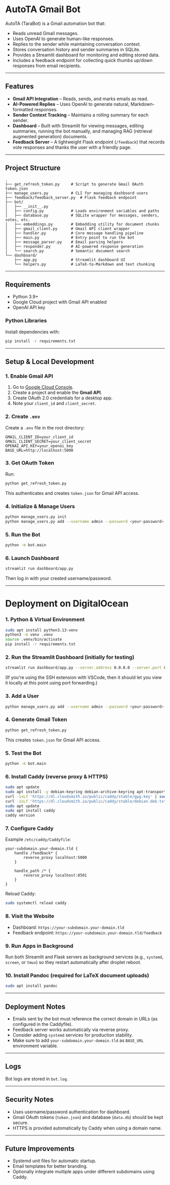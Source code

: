 # AutoTA Gmail Bot

AutoTA (TaraBot) is a Gmail automation bot that:

* Reads unread Gmail messages.
* Uses OpenAI to generate human-like responses.
* Replies to the sender while maintaining conversation context.
* Stores conversation history and sender summaries in SQLite.
* Provides a Streamlit dashboard for monitoring and editing stored data.
* Includes a feedback endpoint for collecting quick thumbs up/down responses from email recipients.

---

## Features

* **Gmail API Integration** – Reads, sends, and marks emails as read.
* **AI-Powered Replies** – Uses OpenAI to generate natural, Markdown-formatted responses.
* **Sender Context Tracking** – Maintains a rolling summary for each sender.
* **Dashboard** – Built with Streamlit for viewing messages, editing summaries, running the bot manually, and managing RAG (retrieval augmented generation) documents.
* **Feedback Server** – A lightweight Flask endpoint (`/feedback`) that records vote responses and thanks the user with a friendly page.

---

## Project Structure

```
.
├── get_refresh_token.py     # Script to generate Gmail OAuth token.json
├── manage_users.py          # CLI for managing dashboard users
├── feedback/feedback_server.py  # Flask feedback endpoint
├── bot/
│   ├── __init__.py
│   ├── config.py            # Loads environment variables and paths
│   ├── database.py          # SQLite wrapper for messages, senders, votes, etc.
│   ├── embeddings.py        # Embedding utility for document chunks
│   ├── gmail_client.py      # Gmail API client wrapper
│   ├── handler.py           # Core message handling pipeline
│   ├── main.py              # Entry point to run the bot
│   ├── message_parser.py    # Email parsing helpers
│   ├── responder.py         # AI-powered response generation
│   └── search.py            # Semantic document search
└── dashboard/
    ├── app.py               # Streamlit dashboard UI
    └── helpers.py           # LaTeX-to-Markdown and text chunking
```

---

## Requirements

* Python 3.9+
* Google Cloud project with Gmail API enabled
* OpenAI API key

### Python Libraries

Install dependencies with:

```bash
pip install -r requirements.txt
```

---

## Setup & Local Development

### 1. Enable Gmail API

1. Go to [Google Cloud Console](https://console.cloud.google.com/).
2. Create a project and enable the **Gmail API**.
3. Create OAuth 2.0 credentials for a desktop app.
4. Note your `client_id` and `client_secret`.

### 2. Create `.env`

Create a `.env` file in the root directory:

```
GMAIL_CLIENT_ID=your_client_id
GMAIL_CLIENT_SECRET=your_client_secret
OPENAI_API_KEY=your_openai_key
BASE_URL=http://localhost:5000
```

### 3. Get OAuth Token

Run:

```bash
python get_refresh_token.py
```

This authenticates and creates `token.json` for Gmail API access.

### 4. Initialize & Manage Users

```bash
python manage_users.py init
python manage_users.py add --username admin --password <your-password>
```

### 5. Run the Bot

```bash
python -m bot.main
```

### 6. Launch Dashboard

```bash
streamlit run dashboard/app.py
```

Then log in with your created username/password.

---

# Deployment on DigitalOcean

### 1. Python & Virtual Environment

```bash
sudo apt install python3.13-venv
python3 -m venv .venv
source .venv/bin/activate
pip install -r requirements.txt
```

### 2. Run the Streamlit Dashboard (initially for testing)

```bash
streamlit run dashboard/app.py --server.address 0.0.0.0 --server.port 8501
```

(If you're using the SSH extension with VSCode, then it should let you view it locally at this point using port forwarding.)

### 3. Add a User

```bash
python manage_users.py add --username admin --password <your-password>
```

### 4. Generate Gmail Token

```bash
python get_refresh_token.py
```

This creates `token.json` for Gmail API access.

### 5. Test the Bot

```bash
python -m bot.main
```

### 6. Install Caddy (reverse proxy & HTTPS)

```bash
sudo apt update
sudo apt install -y debian-keyring debian-archive-keyring apt-transport-https
curl -1sLf 'https://dl.cloudsmith.io/public/caddy/stable/gpg.key' | sudo gpg --dearmor -o /usr/share/keyrings/caddy-stable-archive-keyring.gpg
curl -1sLf 'https://dl.cloudsmith.io/public/caddy/stable/debian.deb.txt' | sudo tee /etc/apt/sources.list.d/caddy-stable.list
sudo apt update
sudo apt install caddy
caddy version
```

### 7. Configure Caddy

Example `/etc/caddy/Caddyfile`:

```
your-subdomain.your-domain.tld {
    handle /feedback* {
        reverse_proxy localhost:5000
    }

    handle_path /* {
        reverse_proxy localhost:8501
    }
}
```

Reload Caddy:

```bash
sudo systemctl reload caddy
```

### 8. Visit the Website

* Dashboard: `https://your-subdomain.your-domain.tld`
* Feedback endpoint: `https://your-subdomain.your-domain.tld/feedback`

### 9. Run Apps in Background

Run both Streamlit and Flask servers as background services (e.g., `systemd`, `screen`, or `tmux`) so they restart automatically after droplet reboot.

### 10. Install Pandoc (required for LaTeX document uploads)

```bash
sudo apt install pandoc
```

---

## Deployment Notes

* Emails sent by the bot must reference the correct domain in URLs (as configured in the Caddyfile).
* Feedback server works automatically via reverse proxy.
* Consider adding `systemd` services for production stability.
* Make sure to add `your-subdomain.your-domain.tld` as `BASE_URL` environment variable.

---

## Logs

Bot logs are stored in `bot.log`.

---

## Security Notes

* Uses username/password authentication for dashboard.
* Gmail OAuth tokens (`token.json`) and database (`data.db`) should be kept secure.
* HTTPS is provided automatically by Caddy when using a domain name.

---

## Future Improvements

* Systemd unit files for automatic startup.
* Email templates for better branding.
* Optionally integrate multiple apps under different subdomains using Caddy.
